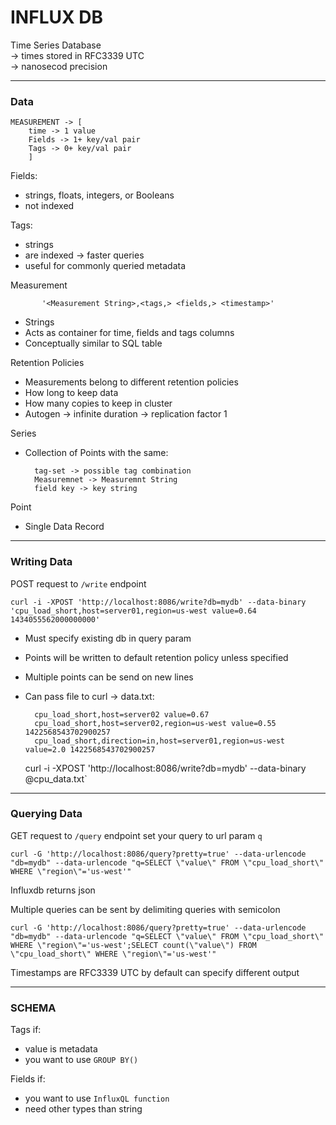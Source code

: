 INFLUX DB
===

Time Series Database   
-> times stored in RFC3339 UTC   
-> nanosecod precision

---

### Data
    
    MEASUREMENT -> [
        time -> 1 value
        Fields -> 1+ key/val pair
        Tags -> 0+ key/val pair
        ]
    
Fields:

- strings, floats, integers, or Booleans  
- not indexed 


Tags:

- strings
- are indexed -> faster queries
- useful for commonly queried metadata

Measurement
        
           '<Measurement String>,<tags,> <fields,> <timestamp>' 
- Strings
- Acts as container for time, fields and tags columns
- Conceptually similar to SQL table

Retention Policies
- Measurements belong to different retention policies
- How long to keep data
- How many copies to keep in cluster
- Autogen -> infinite duration -> replication factor 1

Series
- Collection of Points with the same:
    
        tag-set -> possible tag combination
        Measuremnet -> Measuremnt String
        field key -> key string
        
Point
- Single Data Record
        
---

### Writing Data

POST request to `/write` endpoint

    curl -i -XPOST 'http://localhost:8086/write?db=mydb' --data-binary 'cpu_load_short,host=server01,region=us-west value=0.64 1434055562000000000'
    
- Must specify existing db in query param
- Points will be written to default retention policy unless specified
- Multiple points can be send on new lines
- Can pass file to curl -> data.txt:

        cpu_load_short,host=server02 value=0.67
        cpu_load_short,host=server02,region=us-west value=0.55 1422568543702900257
        cpu_load_short,direction=in,host=server01,region=us-west value=2.0 1422568543702900257


     curl -i -XPOST 'http://localhost:8086/write?db=mydb' --data-binary @cpu_data.txt`
     
---

### Querying Data

GET request to `/query` endpoint
set your query to url param `q`

    curl -G 'http://localhost:8086/query?pretty=true' --data-urlencode "db=mydb" --data-urlencode "q=SELECT \"value\" FROM \"cpu_load_short\" WHERE \"region\"='us-west'"

Influxdb returns json

Multiple queries can be sent by delimiting queries with semicolon

    curl -G 'http://localhost:8086/query?pretty=true' --data-urlencode "db=mydb" --data-urlencode "q=SELECT \"value\" FROM \"cpu_load_short\" WHERE \"region\"='us-west';SELECT count(\"value\") FROM \"cpu_load_short\" WHERE \"region\"='us-west'"
    
Timestamps are RFC3339 UTC by default can specify different output

---

### SCHEMA

Tags if:
- value is metadata
- you want to use `GROUP BY()`  

Fields if:
- you want to use `InfluxQL function`
- need other types than string
